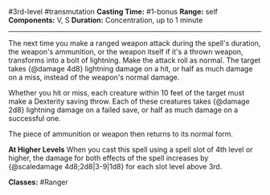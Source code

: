 #3rd-level #transmutation
**Casting Time:** #1-bonus
**Range:** self
**Components:** V, S
**Duration:** Concentration, up to 1 minute

---

The next time you make a ranged weapon attack during the spell's duration, the weapon's ammunition, or the weapon itself if it's a thrown weapon, transforms into a bolt of lightning. Make the attack roll as normal. The target takes {@damage 4d8} lightning damage on a hit, or half as much damage on a miss, instead of the weapon's normal damage.

Whether you hit or miss, each creature within 10 feet of the target must make a Dexterity saving throw. Each of these creatures takes {@damage 2d8} lightning damage on a failed save, or half as much damage on a successful one.

The piece of ammunition or weapon then returns to its normal form.

**At Higher Levels**
When you cast this spell using a spell slot of 4th level or higher, the damage for both effects of the spell increases by {@scaledamage 4d8;2d8|3-9|1d8} for each slot level above 3rd.

**Classes:** #Ranger
